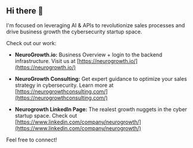 ## Hi there 👋

I'm focused on leveraging AI & APIs to revolutionize sales processes and drive business growth the cybersecurity startup space. 

Check out our work:
-   **NeuroGrowth.io:** Business Overview + login to the backend infrastructure. 
    Visit us at [https://neurogrowth.io/](https://neurogrowth.io/)

-   **NeuroGrowth Consulting:** Get expert guidance to optimize your sales strategy in cybersecurity.
    Learn more at [https://neurogrowthconsulting.com/](https://neurogrowthconsulting.com/)

-   **Neurogrowth LinkedIn Page:** The realest growth nuggets in the cyber startup space.
    Check out [https://www.linkedin.com/company/neurogrowth/](https://www.linkedin.com/company/neurogrowth/)

Feel free to connect!

<!--
**neurogrowth-cr/neurogrowth-cr** is a ✨ _special_ ✨ repository because its `README.md` (this file) appears on your GitHub profile.

Here are some ideas to get you started:

- 🔭 I’m currently working on ...
- 🌱 I’m currently learning ...
- 👯 I’m looking to collaborate on ...
- 🤔 I’m looking for help with ...
- 💬 Ask me about ...
- 📫 How to reach me: ...
- 😄 Pronouns: ...
- ⚡ Fun fact: ...
-->
